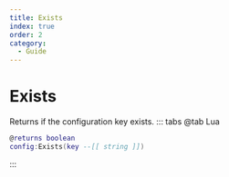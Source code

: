 ```yaml
---
title: Exists
index: true
order: 2
category:
  - Guide
---
```


# Exists
Returns if the configuration key exists.
::: tabs
@tab Lua
```lua
@returns boolean
config:Exists(key --[[ string ]])
```

:::